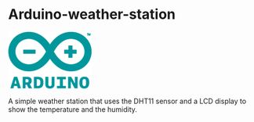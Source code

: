 # Arduino-weather-station

![Alt text](/imgs/arduino_logo.png?)

A simple weather station that uses the DHT11 sensor and a LCD display to show the temperature and the humidity. 
